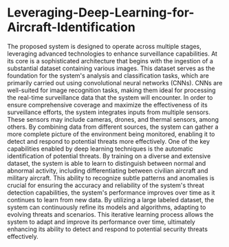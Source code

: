 # Leveraging-Deep-Learning-for-Aircraft-Identification
The proposed system is designed to operate across multiple stages, leveraging advanced technologies to enhance surveillance capabilities. At its core is a sophisticated architecture that begins with the ingestion of a substantial dataset containing various images. This dataset serves as the foundation for the system's analysis and classification tasks, which are primarily carried out using convolutional neural networks (CNNs). CNNs are well-suited for image recognition tasks, making them ideal for processing the real-time surveillance data that the system will encounter. In order to ensure comprehensive coverage and maximize the effectiveness of its surveillance efforts, the system integrates inputs from multiple sensors. These sensors may include cameras, drones, and thermal sensors, among others. By combining data from different sources, the system can gather a more complete picture of the environment being monitored, enabling it to detect and respond to potential threats more effectively. One of the key capabilities enabled by deep learning techniques is the automatic identification of potential threats. By training on a diverse and extensive dataset, the system is able to learn to distinguish between normal and abnormal activity, including differentiating between civilian aircraft and military aircraft. This ability to recognize subtle patterns and anomalies is crucial for ensuring the accuracy and reliability of the system's threat detection capabilities, the system's performance improves over time as it continues to learn from new data. By utilizing a large labeled dataset, the system can continuously refine its models and algorithms, adapting to evolving threats and scenarios. This iterative learning process allows the system to adapt and improve its performance over time, ultimately enhancing its ability to detect and respond to potential security threats effectively.
